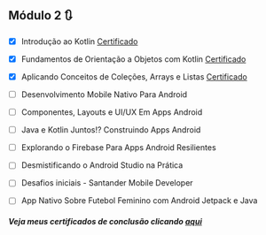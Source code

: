 ## Módulo 2 :arrows_clockwise:

- [x] Introdução ao Kotlin [Certificado](https://github.com/thauamoreira/Estudos/blob/main/Modulo%202/Certificados/Introdu%C3%A7%C3%A3o%20ao%20Kotlin.pdf)

- [x] Fundamentos de Orientação a Objetos com Kotlin [Certificado]()

- [x] Aplicando Conceitos de Coleções, Arrays e Listas [Certificado]()

- [ ] Desenvolvimento Mobile Nativo Para Android

- [ ] Componentes, Layouts e UI/UX Em Apps Android

- [ ] Java e Kotlin Juntos!? Construindo Apps Android

- [ ] Explorando o Firebase Para Apps Android Resilientes

- [ ] Desmistificando o Android Studio na Prática

- [ ] Desafios iniciais - Santander Mobile Developer

- [ ] App Nativo Sobre Futebol Feminino com Android Jetpack e Java

  

##### Veja meus certificados de conclusão clicando [aqui](https://github.com/thauamoreira/Estudos/tree/main/Modulo%202/Certificados)